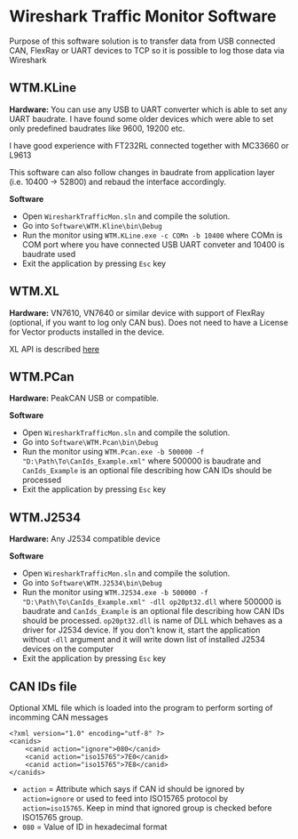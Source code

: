 # Wireshark Traffic Monitor Software
Purpose of this software solution is to transfer data from USB connected CAN, FlexRay or UART devices to TCP so it is possible to log those data via Wireshark

## WTM.KLine
**Hardware:** You can use any USB to UART converter which is able to set any UART baudrate. I have found some older devices which were able to set only predefined baudrates like 9600, 19200 etc.  

I have good experience with FT232RL connected together with MC33660 or L9613

This software can also follow changes in baudrate from application layer (i.e. 10400 -> 52800) and rebaud the interface accordingly.

**Software** 
 * Open `WiresharkTrafficMon.sln` and compile the solution. 
 * Go into `Software\WTM.Kline\bin\Debug`
 * Run the monitor using `WTM.KLine.exe -c COMn -b 10400` where COMn is COM port where you have connected USB UART conveter and 10400 is baudrate used
 * Exit the application by pressing `Esc` key
 
## WTM.XL
**Hardware:** VN7610, VN7640 or similar device with support of FlexRay (optional, if you want to log only CAN bus). Does not need to have a License for Vector products installed in the device.  

XL API is described [here](https://cdn.vector.com/cms/content/products/XL_Driver_Library/Docs/XL_Driver_Library_Manual_EN.pdf)

## WTM.PCan
**Hardware:** PeakCAN USB or compatible.

**Software** 
 * Open `WiresharkTrafficMon.sln` and compile the solution. 
 * Go into `Software\WTM.Pcan\bin\Debug`
 * Run the monitor using `WTM.Pcan.exe -b 500000 -f "D:\Path\To\CanIds_Example.xml"` where 500000 is baudrate and `CanIds_Example` is an optional file describing how CAN IDs should be processed
 * Exit the application by pressing `Esc` key

## WTM.J2534
**Hardware:** Any J2534 compatible device

**Software** 
 * Open `WiresharkTrafficMon.sln` and compile the solution. 
 * Go into `Software\WTM.J2534\bin\Debug`
 * Run the monitor using `WTM.J2534.exe -b 500000 -f "D:\Path\To\CanIds_Example.xml" -dll op20pt32.dll` where 500000 is baudrate and `CanIds_Example` is an optional file describing how CAN IDs should be processed. `op20pt32.dll` is name of DLL which behaves as a driver for J2534 device. If you don't know it, start the application without `-dll` argument and it will write down list of installed J2534 devices on the computer
 * Exit the application by pressing `Esc` key

## CAN IDs file
Optional XML file which is loaded into the program to perform sorting of incomming CAN messages

```
<?xml version="1.0" encoding="utf-8" ?>
<canids>
	<canid action="ignore">080</canid>
	<canid action="iso15765">7E0</canid>
	<canid action="iso15765">7E8</canid>
</canids>
```
 * `action` = Attribute which says if CAN id should be ignored by `action=ignore` or used to feed into ISO15765 protocol by `action=iso15765`. Keep in mind that ignored group is checked before ISO15765 group.
 * `080` = Value of ID in hexadecimal format
